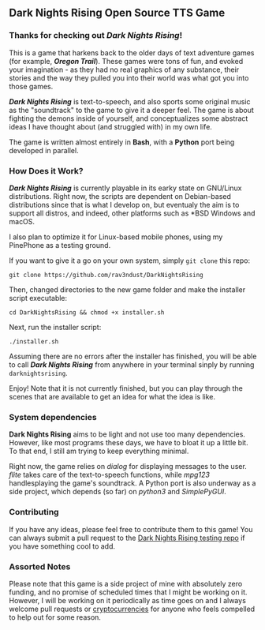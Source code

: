 ## Dark Nights Rising Open Source TTS Game

### Thanks for checking out **_Dark Nights Rising_!** 

This is a game that harkens back to the older days of text adventure games (for example, **_Oregon Trail_**). These games were tons of fun, and evoked your imagination - as they had no real graphics of any substance, their stories and the way they pulled you into their world was what got you into those games. 

**_Dark Nights Rising_** is text-to-speech, and also sports some original music as the "soundtrack" to the game to give it a deeper feel. The game is about fighting the demons inside of yourself, and conceptualizes some abstract ideas I have thought about (and struggled with) in my own life. 

The game is written almost entirely in **Bash**, with a **Python** port being developed in parallel. 

### How Does it Work? 

**_Dark Nights Rising_** is currently playable in its earky state on GNU/Linux distributions. Right now, the scripts are dependent on Debian-based distributions since that is what I develop on, but eventualy the aim is to support all distros, and indeed, other platforms such as \*BSD Windows and macOS. 

I also plan to optimize it for Linux-based mobile phones, using my PinePhone as a testing ground. 

If you want to give it a go on your own system, simply ```git clone``` this repo: 

``` git clone https://github.com/rav3ndust/DarkNightsRising ```

Then, changed directories to the new game folder and make the installer script executable:  

``` cd DarkNightsRising && chmod +x installer.sh ``` 

Next, run the installer script: 

``` ./installer.sh ``` 

Assuming there are no errors after the installer has finished, you will be able to call **_Dark Nights Rising_** from anywhere in your terminal sinply by running ```darknightsrising```. 

Enjoy! Note that it is not currently finished, but you can play through the scenes that are available to get an idea for what the idea is like. 

### System dependencies 

**Dark Nights Rising** aims to be light and not use too many dependencies. However, like most programs these days, we have to bloat it up a little bit. To that end, I still am trying to keep everything minimal. 

Right now, the game relies on *dialog* for displaying messages to the user. *flite* takes care of the text-to-speech functions, while *mpg123* handlesplaying the game's soundtrack. A Python port is also underway as a side project, which depends (so far) on *python3* and *SimplePyGUI*. 

### Contributing

If you have any ideas, please feel free to contribute them to this game! You can always submit a pull request to the [Dark Nights Rising testing repo](https://github.com/rav3ndust/DarkNightsRising/tree/dev) if you have something cool to add. 

### Assorted Notes 

Please note that this game is a side project of mine with absolutely zero funding, and no promise of scheduled times that I might be working on it. However, I will be working on it periodically as time goes on and I always welcome pull requests or [cryptocurrencies](https://rav3ndust.xyz/contribute.html) for anyone who feels compelled to help out for some reason. 
